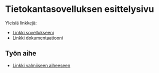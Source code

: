 # Tietokantasovelluksen esittelysivu

Yleisiä linkkejä:

* [Linkki sovellukseeni](http://leevihei.users.cs.helsinki.fi/muistilista/)
* [Linkki dokumentaatiooni](https://github.com/SovietLada/Tietokantaprojekti/blob/master/doc/dokumentaatio.pdf)

## Työn aihe

* [Linkki valmiiseen aiheeseen](http://advancedkittenry.github.io/suunnittelu_ja_tyoymparisto/aiheet/Muistilista.html)
